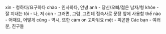 xin - 청하다/요구하다
chào - 인사하다, 안녕
anh - 당신/오빠/젊은 남자/형
khỏe - 잘 지내는
tôi - 나, 저
còn - 그러면, 그럼 ,그런데
	접속사로 문장 앞에 사용함
thế nào - 어때요, 어떻게
cũng - 역시, 또한
cảm on 고마워요
mệt - 피곤한 
Các bạn  - 여러분, 친구들
